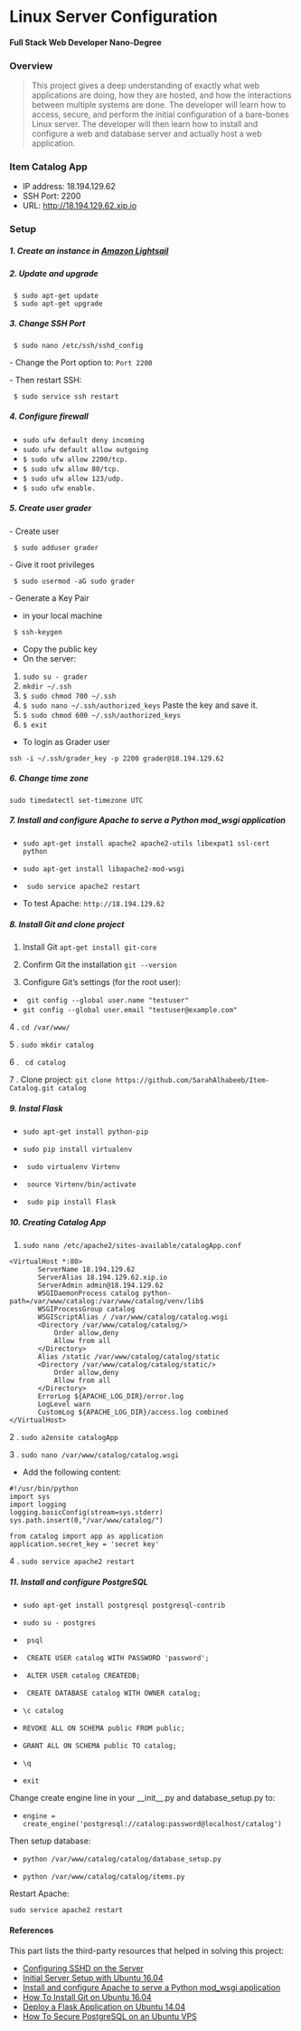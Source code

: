 # Linux Server Configuration
#### Full Stack Web Developer Nano-Degree

### Overview
> This project gives a deep understanding of exactly what web applications are doing, how they are hosted, 
  and how the interactions between multiple systems are done. The developer will learn how to access, secure, and
  perform the initial configuration of a bare-bones Linux server. The developer will then learn how to install and
  configure a web and database server and actually host a web application.

### Item Catalog App
  * IP address: 18.194.129.62
  * SSH Port:  2200
  * URL: http://18.194.129.62.xip.io
  

### Setup
##### 1. Create  an  instance in [Amazon Lightsail](https://lightsail.aws.amazon.com/)

##### 2. Update  and upgrade
  ```
   $ sudo apt-get update 
   $ sudo apt-get upgrade 
  ```

##### 3. Change SSH Port
  ```
   $ sudo nano /etc/ssh/sshd_config
  ```
  \- Change the Port option to: `Port 2200`
  
  \- Then restart SSH:
  ```
   $ sudo service ssh restart
  ```
 
##### 4. Configure firewall

* ```sudo ufw default deny incoming```
* ```sudo ufw default allow outgoing```
* ```$ sudo ufw allow 2200/tcp.```
* ```$ sudo ufw allow 80/tcp.```
* ```$ sudo ufw allow 123/udp.```
* ```$ sudo ufw enable.```

##### 5. Create user grader
\- Create  user
  ```
   $ sudo adduser grader
  ```
\- Give it root privileges
  ```
   $ sudo usermod -aG sudo grader
  ```
\- Generate a Key Pair
*  in your local machine
  ```
   $ ssh-keygen
  ```
*  Copy the public key
* On the server:
1. ```sudo su - grader```
2. ```mkdir ~/.ssh```
3. ```$ sudo chmod 700 ~/.ssh```
4. ```$ sudo nano ~/.ssh/authorized_keys``` Paste the key and save it.
5. ```$ sudo chmod 600 ~/.ssh/authorized_keys```
6. ```$ exit```

* To login as Grader user 
```
ssh -i ~/.ssh/grader_key -p 2200 grader@18.194.129.62
```

##### 6. Change time zone
```
sudo timedatectl set-timezone UTC
```

##### 7. Install and configure Apache to serve a Python mod_wsgi application

* ``` sudo apt-get install apache2 apache2-utils libexpat1 ssl-cert python ```

* ``` sudo apt-get install libapache2-mod-wsgi ```

* ``` sudo service apache2 restart```

* To test Apache: ``` http://18.194.129.62 ```


##### 8. Install Git and clone project
1. Install Git  ``` apt-get install git-core ```

2. Confirm Git the installation ``` git --version ```

3. Configure Git’s settings (for the root user):  
* ``` git config --global user.name "testuser"```
* ``` git config --global user.email "testuser@example.com" ```

4 . ```cd /var/www/ ```

5 . ```sudo mkdir catalog ```

6 . ``` cd catalog``` 

7 .  Clone project: ```git clone https://github.com/SarahAlhabeeb/Item-Catalog.git catalog ```

##### 9. Instal Flask
* ```sudo apt-get install python-pip ```

* ```sudo pip install virtualenv```

* ``` sudo virtualenv Virtenv```
* ``` source Virtenv/bin/activate```
* ``` sudo pip install Flask```

##### 10. Creating Catalog App
1. ```sudo nano /etc/apache2/sites-available/catalogApp.conf ```

 ```
 <VirtualHost *:80>
        ServerName 18.194.129.62
        ServerAlias 18.194.129.62.xip.io
        ServerAdmin admin@18.194.129.62
        WSGIDaemonProcess catalog python-path=/var/www/catalog:/var/www/catalog/venv/lib$
        WSGIProcessGroup catalog
        WSGIScriptAlias / /var/www/catalog/catalog.wsgi
        <Directory /var/www/catalog/catalog/>
            Order allow,deny
            Allow from all
        </Directory>
        Alias /static /var/www/catalog/catalog/static
        <Directory /var/www/catalog/catalog/static/>
            Order allow,deny
            Allow from all
        </Directory>
        ErrorLog ${APACHE_LOG_DIR}/error.log
        LogLevel warn
        CustomLog ${APACHE_LOG_DIR}/access.log combined
</VirtualHost>
 ```

2 . ```sudo a2ensite catalogApp ```

3 . ```sudo nano /var/www/catalog/catalog.wsgi ```
 * Add the following content:
```
#!/usr/bin/python
import sys
import logging
logging.basicConfig(stream=sys.stderr)
sys.path.insert(0,"/var/www/catalog/")

from catalog import app as application
application.secret_key = 'secret key'
 ```
 4  . ``` sudo service apache2 restart ```


##### 11. Install and configure PostgreSQL
* ```sudo apt-get install postgresql postgresql-contrib ```

* ```sudo su - postgres```

* ``` psql```
* ``` CREATE USER catalog WITH PASSWORD 'password';```
* ``` ALTER USER catalog CREATEDB;```
* ``` CREATE DATABASE catalog WITH OWNER catalog;```
* ```\c catalog```

* ```REVOKE ALL ON SCHEMA public FROM public;```

* ```GRANT ALL ON SCHEMA public TO catalog;```

* ```\q```
* ```exit```

Change create engine line in your \_\_init\_\_.py and database_setup.py to: 

* ```engine = create_engine('postgresql://catalog:password@localhost/catalog')```

Then setup database:

* ```python /var/www/catalog/catalog/database_setup.py ```

* ```python /var/www/catalog/catalog/items.py ```

Restart Apache:

```sudo service apache2 restart```

#### References

This part lists the third-party resources that helped in solving this project:
  * [Configuring SSHD on the Server](https://serversforhackers.com/c/configuring-sshd-on-the-server)
  * [Initial Server Setup with Ubuntu 16.04](https://www.digitalocean.com/community/tutorials/initial-server-setup-with-ubuntu-16-04?utm_content=initial-server-setup-with-ubuntu-16-04)
  * [Install and configure Apache to serve a Python mod_wsgi application](https://devops.profitbricks.com/tutorials/install-and-configure-mod_wsgi-on-ubuntu-1604-1/)
  * [How To Install Git on Ubuntu 16.04 ](https://www.liquidweb.com/kb/install-git-ubuntu-16-04-lts/)
  * [Deploy a Flask Application on Ubuntu 14.04](https://devops.profitbricks.com/tutorials/deploy-a-flask-application-on-ubuntu-1404/)
  * [How To Secure PostgreSQL on an Ubuntu VPS](https://www.digitalocean.com/community/tutorials/how-to-secure-postgresql-on-an-ubuntu-vps)
